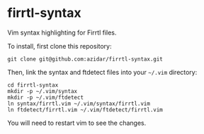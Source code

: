# firrtl-syntax
Vim syntax highlighting for Firrtl files.

To install, first clone this repository:
```
git clone git@github.com:azidar/firrtl-syntax.git
```

Then, link the syntax and ftdetect files into your `~/.vim` directory:
```
cd firrtl-syntax
mkdir -p ~/.vim/syntax
mkdir -p ~/.vim/ftdetect
ln syntax/firrtl.vim ~/.vim/syntax/firrtl.vim
ln ftdetect/firrtl.vim ~/.vim/ftdetect/firrtl.vim
```
You will need to restart vim to see the changes.
